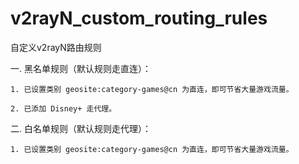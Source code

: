 # v2rayN_custom_routing_rules
自定义v2rayN路由规则

一. 黑名单规则（默认规则走直连）：
    
    1. 已设置类别 geosite:category-games@cn 为直连，即可节省大量游戏流量。
    
    2. 已添加 Disney+ 走代理。
    
二. 白名单规则（默认规则走代理）：

    1. 已设置类别 geosite:category-games@cn 为直连，即可节省大量游戏流量。
